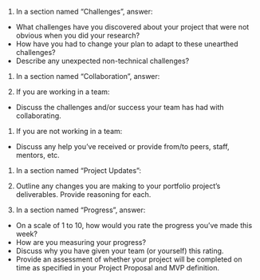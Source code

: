 1. In a section named “Challenges”, answer:

- What challenges have you discovered about your project that were not obvious when you did your research?
- How have you had to change your plan to adapt to these unearthed challenges?
- Describe any unexpected non-technical challenges?

1. In a section named “Collaboration”, answer:

1. If you are working in a team:

- Discuss the challenges and/or success your team has had with collaborating.

1. If you are not working in a team:

- Discuss any help you’ve received or provide from/to peers, staff, mentors, etc.

1. In a section named “Project Updates”:

1. Outline any changes you are making to your portfolio project’s deliverables. Provide reasoning for each.

1. In a section named “Progress”, answer:

- On a scale of 1 to 10, how would you rate the progress you’ve made this week?
- How are you measuring your progress?
- Discuss why you have given your team (or yourself) this rating.
- Provide an assessment of whether your project will be completed on time as specified in your Project Proposal and MVP definition.